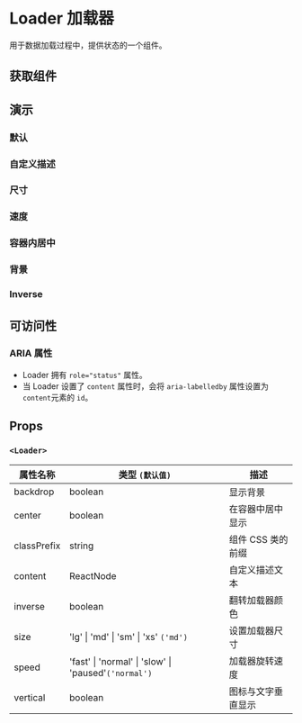 # Loader 加载器

用于数据加载过程中，提供状态的一个组件。

## 获取组件

<!--{include:<import-guide>}-->

## 演示

### 默认

<!--{include:`basic.md`}-->

### 自定义描述

<!--{include:`content.md`}-->

### 尺寸

<!--{include:`size.md`}-->

### 速度

<!--{include:`speed.md`}-->

### 容器内居中

<!--{include:`center.md`}-->

### 背景

<!--{include:`backdrop.md`}-->

### Inverse

<!--{include:`inverse.md`}-->

## 可访问性

### ARIA 属性

- Loader 拥有 `role="status"` 属性。
- 当 Loader 设置了 `content` 属性时，会将 `aria-labelledby` 属性设置为 `content`元素的 `id`。

## Props

### `<Loader>`

| 属性名称    | 类型 `(默认值)`                          | 描述               |
| ----------- | ---------------------------------------- | ------------------ |
| backdrop    | boolean                                  | 显示背景           |
| center      | boolean                                  | 在容器中居中显示   |
| classPrefix | string                                   | 组件 CSS 类的前缀  |
| content     | ReactNode                                | 自定义描述文本     |
| inverse     | boolean                                  | 翻转加载器颜色     |
| size        | 'lg' \| 'md' \| 'sm' \| 'xs' `('md')`    | 设置加载器尺寸     |
| speed       | 'fast' \| 'normal' \| 'slow' \| 'paused'`('normal')` | 加载器旋转速度     |
| vertical    | boolean                                  | 图标与文字垂直显示 |
